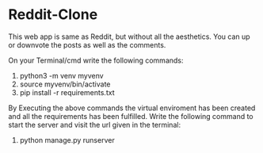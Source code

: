 # Reddit-Clone
This web app is same as Reddit, but without all the aesthetics. You can up or downvote the posts as well as the comments.

On your Terminal/cmd write the following commands:
1. python3 -m venv myvenv
2. source myvenv/bin/activate
3. pip install -r requirements.txt

By Executing the above commands the virtual enviroment has been created and all the requirements has been fulfilled.
Write the following command to start the server and visit the url given in the terminal:
1. python manage.py runserver
